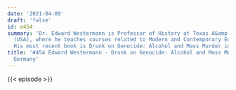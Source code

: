 ```yaml
---
date: '2021-04-09'
draft: 'false'
id: e454
summary: 'Dr. Edward Westermann is Professor of History at Texas A&amp;M University
  (USA), where he teaches courses related to Modern and Contemporary European History.
  His most recent book is Drunk on Genocide: Alcohol and Mass Murder in Nazi Germany.'
title: '#454 Edward Westermann - Drunk on Genocide: Alcohol and Mass Murder in Nazi
  Germany'
---
```

{{< episode >}}
